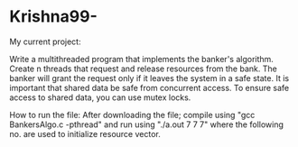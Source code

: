 # Krishna99-
My current project:

Write a multithreaded program that implements the banker's algorithm. Create n threads
that request and release resources from the bank. The banker will grant the request only if it
leaves the system in a safe state. It is important that shared data be safe from concurrent
access. To ensure safe access to shared data, you can use mutex locks.

How to run the file:
After downloading the file; compile using "gcc BankersAlgo.c -pthread" and run using "./a.out 7 7 7" where the following no. are used to initialize resource vector. 
